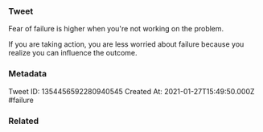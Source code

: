 ### Tweet
Fear of failure is higher when you're not working on the problem. 

If you are taking action, you are less worried about failure because you realize you can influence the outcome.

### Metadata
Tweet ID: 1354456592280940545
Created At: 2021-01-27T15:49:50.000Z
#failure

### Related

